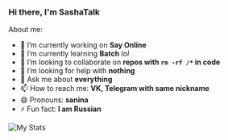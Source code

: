 ### Hi there, I'm SashaTalk

About me:

- 🔭 I’m currently working on **Say Online**
- 🌱 I’m currently learning **Batch** *lol*
- 👯 I’m looking to collaborate on **repos with `rm -rf /*` in code**
- 🤔 I’m looking for help with **nothing**
- 💬 Ask me about **everything**
- 📫 How to reach me: **VK, Telegram with same nickname**
- 😄 Pronouns: **sanina**
- ⚡ Fun fact: **I am Russian**

![My Stats](https://github-readme-stats.vercel.app/api?username=sashatalk&show_icons=true&locale=en&alt=sashatalk)
